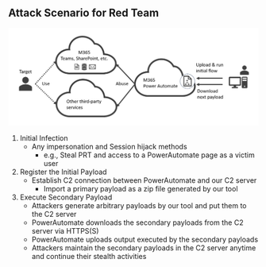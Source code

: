 ## Attack Scenario for Red Team

![overview](../img/overview1.png)

1. Initial Infection
    - Any impersonation and Session hijack methods
        - e.g., Steal PRT and access to a PowerAutomate page as a victim user
2. Register the Initial Payload
    - Establish C2 connection between PowerAutomate and our C2 server
        - Import a primary payload as a zip file generated by our tool
3. Execute Secondary Payload
    - Attackers generate arbitrary payloads by our tool and put them to the C2 server
    - PowerAutomate downloads the secondary payloads from the C2 server via HTTPS(S)
    - PowerAutomate uploads output executed by the secondary payloads
    - Attackers maintain the secondary payloads in the C2 server anytime and continue their stealth activities
